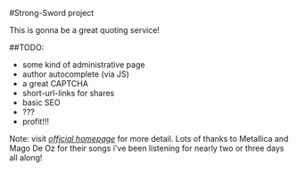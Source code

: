 #Strong-Sword project

  This is gonna be a great quoting service!

##TODO:
  * some kind of administrative page
  * author autocomplete (via JS)
  * a great CAPTCHA
  * short-url-links for shares
  * basic SEO
  * ???
  * profit!!!

  Note: visit [*official homepage*](http://strong-sword.heroku.com/) for more detail.
  Lots of thanks to Metallica and Mago De Oz for their songs i've been listening for nearly two or three days all along!
